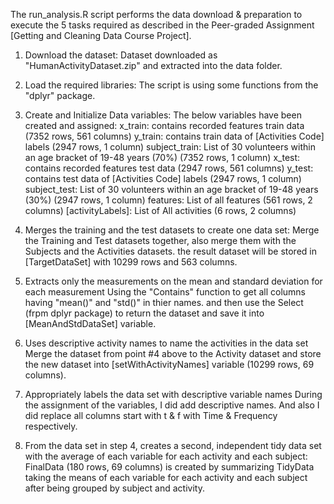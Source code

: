 The run_analysis.R script performs the data download & preparation to execute the 5 tasks required as described in the Peer-graded Assignment [Getting and Cleaning Data Course Project].

1. Download the dataset:
Dataset downloaded as "HumanActivityDataset.zip" and extracted into the data folder.

2. Load the required libraries:
The script is using some functions from the "dplyr" package.

3. Create and Initialize Data variables:
The below variables have been created and assigned:
x_train: contains recorded features train data (7352 rows, 561 columns)
y_train: contains train data of [Activities Code] labels (2947 rows, 1 column)
subject_train: List of 30 volunteers within an age bracket of 19-48 years (70%) (7352 rows, 1 column)
x_test: contains recorded features test data (2947 rows, 561 columns)
y_test: contains test data of [Activities Code] labels (2947 rows, 1 column)
subject_test: List of 30 volunteers within an age bracket of 19-48 years (30%) (2947 rows, 1 column)
features: List of all features (561 rows, 2 columns)
[activityLabels]: List of All activities (6 rows, 2 columns)

4. Merges the training and the test datasets to create one data set:
Merge the Training and Test datasets together, also merge them with the Subjects and the Activities datasets. the result dataset will be stored in [TargetDataSet] with 10299 rows and 563 columns.

5. Extracts only the measurements on the mean and standard deviation for each measurement
Using the "Contains" function to get all columns having "mean()" and "std()" in thier names. and then use the Select (frpm dplyr package) to return the dataset and save it into [MeanAndStdDataSet] variable.

6. Uses descriptive activity names to name the activities in the data set
Merge the dataset from point #4 above to the Activity dataset and store the new dataset into [setWithActivityNames] variable (10299 rows, 69 columns).

7. Appropriately labels the data set with descriptive variable names
During the assignment of the variables, I did add descriptive names. And also I did replace all columns start with t & f with Time & Frequency respectively.

8. From the data set in step 4, creates a second, independent tidy data set with the average of each variable for each activity and each subject:
FinalData (180 rows, 69 columns) is created by summarizing TidyData taking the means of each variable for each activity and each subject after being grouped by subject and activity.

